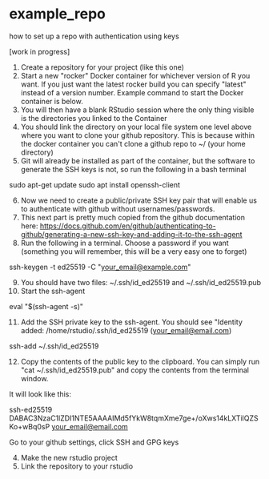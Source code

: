 # example_repo
how to set up a repo with authentication using keys

[work in progress]

1) Create a repository for your project (like this one)
2) Start a new "rocker" Docker container for whichever version of R you want. If you just want the latest rocker build you can specify "latest" instead of a version number. Example command to start the Docker container is below.
3) You will then have a blank RStudio session where the only thing visible is the directories you linked to the Container
4) You should link the directory on your local file system one level above where you want to clone your github repository. This is because within the docker container you can't clone a github repo to ~/ (your home directory)
5) Git will already be installed as part of the container, but the software to generate the SSH keys is not, so run the following in a bash terminal

sudo apt-get update
sudo apt install openssh-client

6) Now we need to create a public/private SSH key pair that will enable us to authenticate with github without usernames/passwords. 
7) This next part is pretty much copied from the github documentation here: https://docs.github.com/en/github/authenticating-to-github/generating-a-new-ssh-key-and-adding-it-to-the-ssh-agent
8) Run the following in a terminal. Choose a password if you want (something you will remember, this will be a very easy one to forget)

ssh-keygen -t ed25519 -C "your_email@example.com"

9) You should have two files: ~/.ssh/id_ed25519 and ~/.ssh/id_ed25519.pub
10) Start the ssh-agent

eval "$(ssh-agent -s)"

11) Add the SSH private key to the ssh-agent. You should see "Identity added: /home/rstudio/.ssh/id_ed25519 (your_email@email.com)

ssh-add ~/.ssh/id_ed25519

12) Copy the contents of the public key to the clipboard. You can simply run "cat ~/.ssh/id_ed25519.pub" and copy the contents from the terminal window. 

It will look like this: 

ssh-ed25519 DABAC3NzaC1lZDI1NTE5AAAAIMd5fYkW8tqmXme7ge+/oXws14kLXTilQZSKo+wBq0sP your_email@email.com



Go to your github settings, click SSH and GPG keys

4) Make the new rstudio project
5) Link the repository to your rstudio
